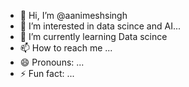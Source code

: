 - 👋 Hi, I’m @aanimeshsingh
- 👀 I’m interested in data scince and AI...
- 🌱 I’m currently learning Data scince 
- 📫 How to reach me ...
- 😄 Pronouns: ...
- ⚡ Fun fact: ...

<!---
aanimeshsingh/aanimeshsingh is a ✨ special ✨ repository because its `README.md` (this file) appears on your GitHub profile.
You can click the Preview link to take a look at your changes.
--->
